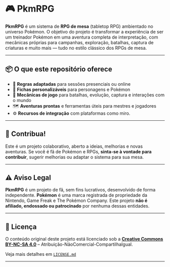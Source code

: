 # 🎮 PkmRPG

**PkmRPG** é um sistema de **RPG de mesa** (tabletop RPG) ambientado no universo Pokémon.
O objetivo do projeto é transformar a experiência de ser um treinador Pokémon em uma aventura completa de interpretação, com mecânicas próprias para campanhas, exploração, batalhas, captura de criaturas e muito mais — tudo no estilo clássico dos RPGs de mesa.

---

## 📦 O que este repositório oferece

* 📘 **Regras adaptadas** para sessões presenciais ou online
* 🧾 **Fichas personalizáveis** para personagens e Pokémon
* 🎲 **Mecânicas de jogo** para batalhas, evolução, captura e interações com o mundo
* 🗺️ **Aventuras prontas** e ferramentas úteis para mestres e jogadores
* ⚙️ **Recursos de integração** com plataformas como miro.

---

## 🌟 Contribua!

Este é um projeto colaborativo, aberto a ideias, melhorias e novas aventuras.
Se você é fã de Pokémon e RPGs, **sinta-se à vontade para contribuir**, sugerir melhorias ou adaptar o sistema para sua mesa.

---

## ⚠️ Aviso Legal

**PkmRPG** é um projeto de fã, sem fins lucrativos, desenvolvido de forma independente.
**Pokémon** é uma marca registrada de propriedade da Nintendo, Game Freak e The Pokémon Company.
Este projeto **não é afiliado, endossado ou patrocinado** por nenhuma dessas entidades.

---

## 📄 Licença

O conteúdo original deste projeto está licenciado sob a
**[Creative Commons BY-NC-SA 4.0](https://creativecommons.org/licenses/by-nc-sa/4.0/)** – Atribuição-NãoComercial-CompartilhaIgual.

Veja mais detalhes em [`LICENSE.md`](./LICENSE.md)

---
